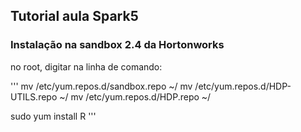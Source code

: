 ## Tutorial aula Spark5

### Instalação na sandbox 2.4 da Hortonworks

no root, digitar na linha de comando:

'''
mv /etc/yum.repos.d/sandbox.repo ~/
mv /etc/yum.repos.d/HDP-UTILS.repo ~/
mv /etc/yum.repos.d/HDP.repo ~/

sudo yum install R
'''